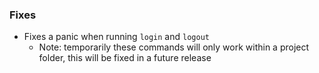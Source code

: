 ### Fixes

- Fixes a panic when running `login` and `logout`
  - Note: temporarily these commands will only work within a project folder, this will be fixed in a future release
